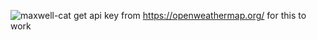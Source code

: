 ![maxwell-cat](https://github.com/user-attachments/assets/2d1cb169-7115-4780-b063-9871695c0dfc)
get api key from https://openweathermap.org/ for this to work
